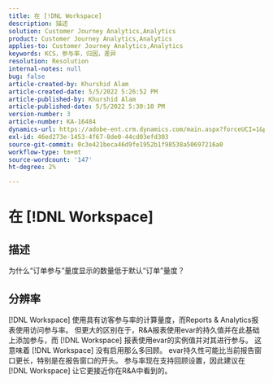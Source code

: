 ```yaml
---
title: 在 [!DNL Workspace]
description: 描述
solution: Customer Journey Analytics,Analytics
product: Customer Journey Analytics,Analytics
applies-to: Customer Journey Analytics,Analytics
keywords: KCS，参与率，归因，差异
resolution: Resolution
internal-notes: null
bug: false
article-created-by: Khurshid Alam
article-created-date: 5/5/2022 5:26:52 PM
article-published-by: Khurshid Alam
article-published-date: 5/5/2022 5:30:10 PM
version-number: 3
article-number: KA-16484
dynamics-url: https://adobe-ent.crm.dynamics.com/main.aspx?forceUCI=1&pagetype=entityrecord&etn=knowledgearticle&id=5624a68b-98cc-ec11-a7b5-6045bd00dbbc
exl-id: 46ed273e-1453-4f67-8de0-44cd03efd303
source-git-commit: 0c3e421beca46d9fe1952b1f98538a50697216a0
workflow-type: tm+mt
source-wordcount: '147'
ht-degree: 2%

---
```


# 在 [!DNL Workspace]

## 描述


为什么“订单参与”量度显示的数量低于默认“订单”量度？


## 分辨率


[!DNL Workspace] 使用具有访客参与率的计算量度，而Reports &amp; Analytics报表使用访问参与率。 但更大的区别在于，R&amp;A报表使用evar的持久值并在此基础上添加参与，而 [!DNL Workspace] 报表使用evar的实例值并对其进行参与。 这意味着 [!DNL Workspace] 没有启用那么多回顾。 evar持久性可能比当前报告窗口更长，特别是在报告窗口的开头。 参与率现在支持回顾设置，因此建议在 [!DNL Workspace] 让它更接近你在R&amp;A中看到的。
